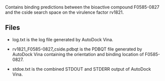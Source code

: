 Contains binding predictions between the bioactive compound F0585-0827 and the cside search space on the virulence factor rv1821.

## Files

- log.txt is the log file generated by AutoDock Vina.

- rv1821_F0585-0827_cside.pdbqt is the PDBQT file generated by AutoDock Vina containing the orientation and binding location of F0585-0827.

- stdoe.txt is the combined STDOUT and STDERR output of AutoDock Vina.

